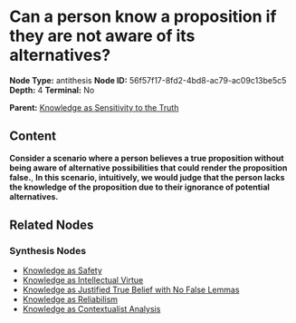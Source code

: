 # Can a person know a proposition if they are not aware of its alternatives?

**Node Type:** antithesis
**Node ID:** 56f57f17-8fd2-4bd8-ac79-ac09c13be5c5
**Depth:** 4
**Terminal:** No

**Parent:** [Knowledge as Sensitivity to the Truth](knowledge-as-sensitivity-to-the-truth-synthesis-98cecc4d-4029-4093-86a4-1fc15b559ba0.md)

## Content

**Consider a scenario where a person believes a true proposition without being aware of alternative possibilities that could render the proposition false.**, **In this scenario, intuitively, we would judge that the person lacks the knowledge of the proposition due to their ignorance of potential alternatives.**

## Related Nodes

### Synthesis Nodes

- [Knowledge as Safety](knowledge-as-safety-synthesis-6ca12cdc-dc87-4389-8acf-adbf304b8e12.md)
- [Knowledge as Intellectual Virtue](knowledge-as-intellectual-virtue-synthesis-2a7adb9c-3c68-452d-8793-2a2c60b11457.md)
- [Knowledge as Justified True Belief with No False Lemmas](knowledge-as-justified-true-belief-with-no-false-lemmas-synthesis-d7925a0f-f1c3-4b6e-9718-2ccaaa364aaa.md)
- [Knowledge as Reliabilism](knowledge-as-reliabilism-synthesis-ccff128e-0331-4bbd-939b-fe391157c90f.md)
- [Knowledge as Contextualist Analysis](knowledge-as-contextualist-analysis-synthesis-014f4455-3789-43b7-a4c3-f8b4713e724b.md)
